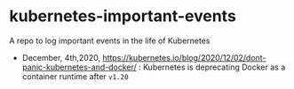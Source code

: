 # kubernetes-important-events
A repo to log important events in the life of Kubernetes


* December, 4th,2020, https://kubernetes.io/blog/2020/12/02/dont-panic-kubernetes-and-docker/ : Kubernetes is deprecating Docker as a container runtime after `v1.20`  
